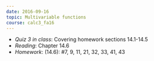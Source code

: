 ```yaml
---
date: 2016-09-16
topic: Multivariable functions
course: calc3_fa16
---
```

- *Quiz 3 in class*: Covering homework sections 14.1-14.5
- *Reading*: Chapter 14.6
- *Homework*: (14.6): #7, 9, 11, 21, 32, 33, 41, 43

